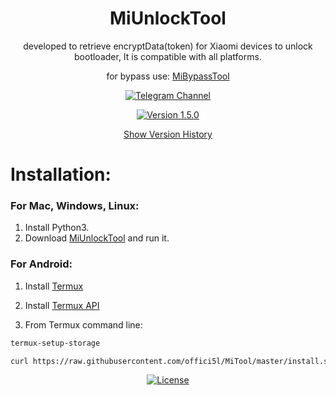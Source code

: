 <div align="center">

# MiUnlockTool
developed to retrieve encryptData(token) for Xiaomi devices to unlock bootloader,
It is compatible with all platforms.

for bypass use: [MiBypassTool](https://github.com/offici5l/MiBypassTool)

[![Telegram Channel](https://img.shields.io/badge/-telegram-red?color=white&logo=telegram&logoColor=blue)](https://t.me/Offici5l_Channel)

[![Version 1.5.0](https://img.shields.io/badge/Version-1.5.0-brightgreen)](#)

[Show Version History](https://github.com/offici5l/MiUnlockTool/blob/main/Show-Version-History.md)

</div>

# Installation:

### For Mac, Windows, Linux:

1. Install Python3.
2. Download [MiUnlockTool](https://codeload.github.com/offici5l/MiUnlockTool/zip/refs/heads/main) and run it.

### For Android:

1. Install [Termux](https://github.com/termux/termux-app/releases/download/v0.118.0/termux-app_v0.118.0+github-debug_universal.apk)

2. Install [Termux API](https://github.com/termux/termux-api/releases/download/v0.50.1/termux-api_v0.50.1+github-debug.apk)

3. From Termux command line:
```bash
termux-setup-storage
```
```bash
curl https://raw.githubusercontent.com/offici5l/MiTool/master/install.sh | sed -n '12,15p;42p' | bash; miunlock
```

<div align="center">

[![License](https://img.shields.io/badge/License-Apache_2.0-blue.svg)](./LICENSE)

</div>
